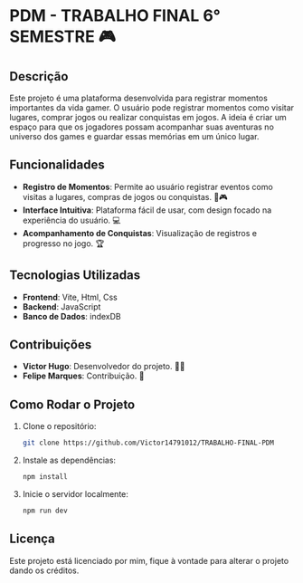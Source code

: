 
# PDM - TRABALHO FINAL 6° SEMESTRE 🎮

## Descrição
Este projeto é uma plataforma desenvolvida para registrar momentos importantes da vida gamer. O usuário pode registrar momentos como visitar lugares, comprar jogos ou realizar conquistas em jogos. A ideia é criar um espaço para que os jogadores possam acompanhar suas aventuras no universo dos games e guardar essas memórias em um único lugar.

## Funcionalidades
- **Registro de Momentos**: Permite ao usuário registrar eventos como visitas a lugares, compras de jogos ou conquistas. 📍🎮
- **Interface Intuitiva**: Plataforma fácil de usar, com design focado na experiência do usuário. 💻
- **Acompanhamento de Conquistas**: Visualização de registros e progresso no jogo. 🏆

## Tecnologias Utilizadas
- **Frontend**: Vite, Html, Css
- **Backend**: JavaScript
- **Banco de Dados**: indexDB


## Contribuições
- **Victor Hugo**: Desenvolvedor do projeto. 👨‍💻
- **Felipe Marques**: Contribuição. 🤝

## Como Rodar o Projeto
1. Clone o repositório:
   ```bash
   git clone https://github.com/Victor14791012/TRABALHO-FINAL-PDM
   ```
2. Instale as dependências:
   ```bash
   npm install
   ```
3. Inicie o servidor localmente:
   ```bash
   npm run dev
   ```

## Licença
Este projeto está licenciado por mim, fique à vontade para alterar o projeto dando os créditos.